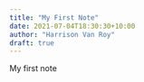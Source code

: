 ```yaml
---
title: "My First Note"
date: 2021-07-04T18:30:30+10:00
author: "Harrison Van Roy"
draft: true
---
```

My first note
